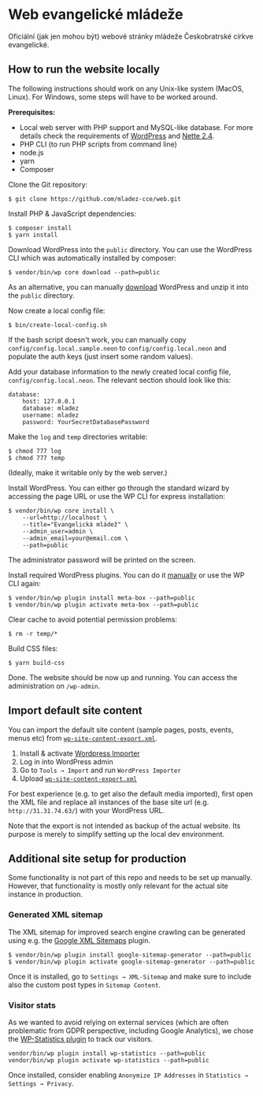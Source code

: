 # Web evangelické mládeže

Oficiální (jak jen mohou být) webové stránky mládeže Českobratrské církve
evangelické.

## How to run the website locally

The following instructions should work on any Unix-like system (MacOS, Linux).
For Windows, some steps will have to be worked around.

**Prerequisites:**

*   Local web server with PHP support and MySQL-like database. For more details
    check the requirements of
    [WordPress](https://wordpress.org/support/article/requirements/) and [Nette
    2.4](https://doc.nette.org/en/2.4/requirements).
*   PHP CLI (to run PHP scripts from command line)
*   node.js
*   yarn
*   Composer

Clone the Git repository:

```
$ git clone https://github.com/mladez-cce/web.git
```

Install PHP & JavaScript dependencies:

```
$ composer install
$ yarn install
```

Download WordPress into the `public` directory. You can use the WordPress CLI
which was automatically installed by composer:

```
$ vendor/bin/wp core download --path=public
```

As an alternative, you can manually [download](https://wordpress.org/download/)
WordPress and unzip it into the `public` directory.

Now create a local config file:

```
$ bin/create-local-config.sh
```

If the bash script doesn't work, you can manually copy
`config/config.local.sample.neon` to `config/config.local.neon` and populate the
auth keys (just insert some random values).

Add your database information to the newly created local config file,
`config/config.local.neon`. The relevant section should look like this:

```
database:
	host: 127.0.0.1
	database: mladez
	username: mladez
	password: YourSecretDatabasePassword
```

Make the `log` and `temp` directories writable:

```
$ chmod 777 log
$ chmod 777 temp
```

(Ideally, make it writable only by the web server.)

Install WordPress. You can either go through the standard wizard by accessing
the page URL or use the WP CLI for express installation:

```
$ vendor/bin/wp core install \
    --url=http://localhost \
    --title="Evangelická mládež" \
    --admin_user=admin \
    --admin_email=your@email.com \
    --path=public
```

The administrator password will be printed on the screen.

Install required WordPress plugins. You can do it
[manually](https://wordpress.org/support/article/managing-plugins/#manual-plugin-installation)
or use the WP CLI again:

```
$ vendor/bin/wp plugin install meta-box --path=public
$ vendor/bin/wp plugin activate meta-box --path=public
```

Clear cache to avoid potential permission problems:

```
$ rm -r temp/*
```

Build CSS files:

```
$ yarn build-css
```

Done. The website should be now up and running. You can access the
administration on `/wp-admin`.

## Import default site content

You can import the default site content (sample pages, posts, events, menus etc)
from [`wp-site-content-export.xml`](wp-site-content-export.xml).

1.  Install & activate [Wordpress Importer](https://cs.wordpress.org/plugins/wordpress-importer/)
2.  Log in into WordPress admin
3.  Go to `Tools → Import` and run `WordPress Importer`
4.  Upload [`wp-site-content-export.xml`](wp-site-content-export.xml)

For best experience (e.g. to get also the default media imported), first open
the XML file and replace all instances of the base site url (e.g.
`http://31.31.74.63/`) with your WordPress URL.

Note that the export is not intended as backup of the actual website. Its
purpose is merely to simplify setting up the local dev environment.

## Additional site setup for production

Some functionality is not part of this repo and needs to be set up manually.
However, that functionality is mostly only relevant for the actual site instance
in production.

### Generated XML sitemap

The XML sitemap for improved search engine crawling can be generated using e.g.
the [Google XML
Sitemaps](https://wordpress.org/plugins/google-sitemap-generator/) plugin.

```
$ vendor/bin/wp plugin install google-sitemap-generator --path=public
$ vendor/bin/wp plugin activate google-sitemap-generator --path=public
```

Once it is installed, go to `Settings → XML-Sitemap` and make sure to include
also the custom post types in `Sitemap Content`.

### Visitor stats

As we wanted to avoid relying on external services (which are often problematic
from GDPR perspective, including Google Analytics), we chose the
[WP-Statistics plugin](https://wp-statistics.com/) to track our visitors.

```
vendor/bin/wp plugin install wp-statistics --path=public
vendor/bin/wp plugin activate wp-statistics --path=public
```

Once installed, consider enabling `Anonymize IP Addresses` in `Statistics →
Settings → Privacy`.
